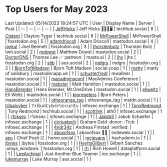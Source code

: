 # Top Users for May 2023
Last Updated: 05/14/2023 18:24:57 UTC
| User | Display Name | Server | Post |
| -- | -- | -- | -- |
| [JeffHicks](https://techhub.social/@JeffHicks) | Jeff Hicks 🐶🎼🍷🖥️ | techhub.social | 8 |
| [Clatent](https://techhub.social/@Clatent) | Clayton Tyger | techhub.social | 8 |
| [MrPowerShell](https://fosstodon.org/@MrPowerShell) | MrPowerShell | fosstodon.org | 5 |
| [adamdriscoll](https://mastodon.social/@adamdriscoll) | Adam Driscoll | mastodon.social | 4 |
| [jaykul](https://fosstodon.org/@jaykul) | Joel Bennett | fosstodon.org | 3 |
| [thorstenbutz](https://twit.social/@thorstenbutz) | Thorsten Butz | twit.social | 2 |
| [mdowst](https://mastodon.social/@mdowst) | Matthew Dowst | mastodon.social | 2 |
| [DoctorDNS](https://masto.ai/@DoctorDNS) | Thomas Lee ✅ :patreon: | masto.ai | 2 |
| [jhx](https://fosstodon.org/@jhx) | jhx | fosstodon.org | 2 |
| [stib](https://aus.social/@stib) |  | aus.social | 2 |
| [mdgrs](https://fosstodon.org/@mdgrs) | mdgrs | fosstodon.org | 2 |
| [BjornToftMadsen](https://social.coop/@BjornToftMadsen) | Bjorn Toft Madsen | social.coop | 1 |
| [matty](https://mastodonapp.uk/@matty) | matty of salisbury | mastodonapp.uk | 1 |
| [schusterfredl](https://mastodon.social/@schusterfredl) | mwallner | mastodon.social | 1 |
| [macadminsconf](https://mastodon.social/@macadminsconf) | MacAdmins Conference | mastodon.social | 1 |
| [mabster](https://mastodon.social/@mabster) | Matt Hamilton | mastodon.social | 1 |
| [HansBrender](https://mastodon.social/@HansBrender) | Hans Brender, Mr.OneDrive | mastodon.social | 1 |
| [eliweitz](https://mastodon.social/@eliweitz) | Eli Weitz | mastodon.social | 1 |
| [bjornpeters](https://mastodon.social/@bjornpeters) | Bjorn Peters | mastodon.social | 1 |
| [otheorange_tag](https://mstdn.social/@otheorange_tag) | otheorange_tag | mstdn.social | 1 |
| [tribalcyber](https://infosec.exchange/@tribalcyber) | 𝕋𝕣𝕚𝕓𝕒𝕝ℂ𝕪𝕓𝕖𝕣𝕊𝕖𝕔𝕦𝕣𝕚𝕥𝕪 | infosec.exchange | 1 |
| [TonyRedmond](https://techhub.social/@TonyRedmond) | Tony Redmond | techhub.social | 1 |
| [scottlink](https://infosec.exchange/@scottlink) | ath0 | infosec.exchange | 1 |
| [r1cksec](https://infosec.exchange/@r1cksec) | r1cksec | infosec.exchange | 1 |
| [JakobS](https://infosec.exchange/@JakobS) | Jakob Schaefer | infosec.exchange | 1 |
| [cirriustech](https://infosec.exchange/@cirriustech) | Graham Gold :donor: :Tick: | infosec.exchange | 1 |
| [4ndr34z](https://infosec.exchange/@4ndr34z) | Andreas Finstad :verified: | infosec.exchange | 1 |
| [aboxofsox](https://indieweb.social/@aboxofsox) | aboxofsox 🧙🏼 | indieweb.social | 1 |
| [xeo](https://home.social/@xeo) | Chief Posh ☑ | home.social | 1 |
| [mcjevans](https://hachyderm.io/@mcjevans) |  | hachyderm.io | 1 |
| [jbytes](https://fosstodon.org/@jbytes) | jbytes | fosstodon.org | 1 |
| [HeyItsGilbert](https://fosstodon.org/@HeyItsGilbert) | Gilbert Sanchez :omya_windows: | fosstodon.org | 1 |
| [rh](https://dataplatform.social/@rh) | Rich Howell | dataplatform.social | 1 |
| [LeeArchinal](https://ioc.exchange/@LeeArchinal) | Just Another Blue Teamer | ioc.exchange | 1 |
| [lukemurray](https://aus.social/@lukemurray) | Luke Murray | aus.social | 1 |
